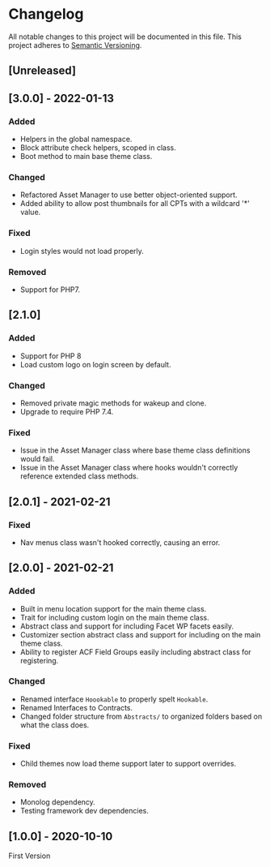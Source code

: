 # Changelog

All notable changes to this project will be documented in this file. This project adheres to [Semantic Versioning](https://semver.org/spec/v2.0.0.html).

## [Unreleased]

## [3.0.0] - 2022-01-13

### Added

- Helpers in the global namespace.
- Block attribute check helpers, scoped in class.
- Boot method to main base theme class.

### Changed

- Refactored Asset Manager to use better object-oriented support.
- Added ability to allow post thumbnails for all CPTs with a wildcard '*' value.

### Fixed

- Login styles would not load properly.

### Removed

- Support for PHP7.

## [2.1.0]

### Added

- Support for PHP 8
- Load custom logo on login screen by default.

### Changed

- Removed private magic methods for wakeup and clone.
- Upgrade to require PHP 7.4.

### Fixed

- Issue in the Asset Manager class where base theme class definitions would fail.
- Issue in the Asset Manager class where hooks wouldn't correctly reference extended class methods.

## [2.0.1] - 2021-02-21

### Fixed

- Nav menus class wasn't hooked correctly, causing an error.

## [2.0.0] - 2021-02-21

### Added

- Built in menu location support for the main theme class.
- Trait for including custom login on the main theme class.
- Abstract class and support for including Facet WP facets easily.
- Customizer section abstract class and support for including on the main theme class.
- Ability to register ACF Field Groups easily including abstract class for registering.

### Changed

- Renamed interface `Hoookable` to properly spelt `Hookable`.
- Renamed Interfaces to Contracts.
- Changed folder structure from `Abstracts/` to organized folders based on what the class does.

### Fixed

- Child themes now load theme support later to support overrides.

### Removed

- Monolog dependency.
- Testing framework dev dependencies.

## [1.0.0] - 2020-10-10

First Version
